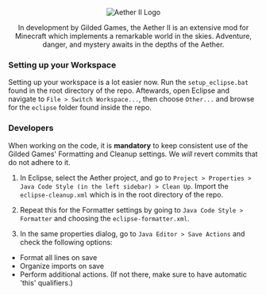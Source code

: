 <center>

![Aether II Logo](http://i.imgur.com/RgWAINr.png)<br>

In development by Gilded Games, the Aether II is an extensive mod for Minecraft which implements a remarkable world in the skies. Adventure, danger, and mystery awaits in the depths of the Aether.

</center>

### Setting up your Workspace

Setting up your workspace is a lot easier now. Run the `setup_eclipse.bat` found in the root directory of the repo. Aftewards, open Eclipse and navigate to `File > Switch Workspace...`, then choose `Other...` and browse for the `eclipse` folder found inside the repo.

### Developers

When working on the code, it is **mandatory** to keep consistent use of the Gilded Games' Formatting and Cleanup settings. We _will_ revert commits that do not adhere to it.

1. In Eclipse, select the Aether project, and go to `Project > Properties > Java Code Style (in the left sidebar) > Clean Up`. Import the `eclipse-cleanup.xml` which is in the root directory of the repo.

2. Repeat this for the Formatter settings by going to `Java Code Style > Formatter` and choosing the `eclipse-formatter.xml`.

3. In the same properties dialog, go to `Java Editor > Save Actions` and check the following options:
  - Format all lines on save
  - Organize imports on save
  - Perform additional actions. (If not there, make sure to have automatic 'this' qualifiers.)
